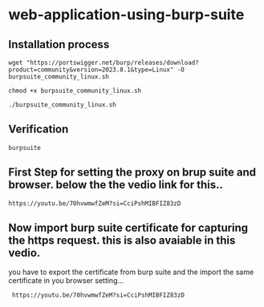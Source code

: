 # web-application-using-burp-suite

## Installation process

    wget "https://portswigger.net/burp/releases/download?product=community&version=2023.8.1&type=Linux" -O burpsuite_community_linux.sh
    
    chmod +x burpsuite_community_linux.sh
    
    ./burpsuite_community_linux.sh

## Verification

    burpsuite

## First Step for setting the proxy on brup suite and browser. below the the vedio link for this..

    https://youtu.be/70hvwmwfZeM?si=CciPshMIBFIZ83zD
## Now import burp suite certificate for capturing the https request. this is also avaiable in this vedio. 

   you have to export the certificate from burp suite and the import the same certificate in you browser setting... 
 
     https://youtu.be/70hvwmwfZeM?si=CciPshMIBFIZ83zD





